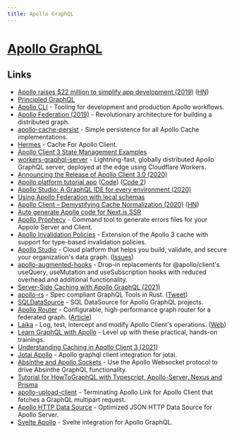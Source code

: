```yaml
---
title: Apollo GraphQL
---
```


# [Apollo GraphQL](https://www.apollographql.com/)

## Links

- [Apollo raises \$22 million to simplify app development (2019)](https://blog.apollographql.com/apollo-raises-22-million-to-simplify-app-development-ee30502c81b3) ([HN](https://news.ycombinator.com/item?id=20164531))
- [Principled GraphQL](https://principledgraphql.com/)
- [Apollo CLI](https://github.com/apollographql/apollo-tooling) - Tooling for development and production Apollo workflows.
- [Apollo Federation (2019)](https://blog.apollographql.com/apollo-federation-f260cf525d21) - Revolutionary architecture for building a distributed graph.
- [apollo-cache-persist](https://github.com/apollographql/apollo-cache-persist) - Simple persistence for all Apollo Cache implementations.
- [Hermes](https://github.com/convoyinc/apollo-cache-hermes) - Cache For Apollo Client.
- [Apollo Client 3 State Management Examples](https://github.com/apollographql/ac3-state-management-examples)
- [workers-graphql-server](https://github.com/signalnerve/workers-graphql-server) - Lightning-fast, globally distributed Apollo GraphQL server, deployed at the edge using Cloudflare Workers.
- [Announcing the Release of Apollo Client 3.0 (2020)](https://www.apollographql.com/blog/announcing-the-release-of-apollo-client-3-0/)
- [Apollo platform tutorial app](https://www.apollographql.com/docs/tutorial/introduction/) ([Code](https://github.com/apollographql/fullstack-tutorial)) ([Code 2](https://github.com/nikolasburk/apollo-server-livestream))
- [Apollo Studio: A GraphQL IDE for every environment (2020)](https://www.apollographql.com/blog/apollo-studio-a-graphql-ide-for-every-environment/)
- [Using Apollo Federation with local schemas](https://patrick.wtf/posts/apollo-federation-local-services)
- [Apollo Client – Demystifying Cache Normalization (2020)](https://www.apollographql.com/blog/demystifying-cache-normalization/) ([HN](https://news.ycombinator.com/item?id=26728114))
- [Auto generate Apollo code for Next.js SSR](https://github.com/correttojs/graphql-codegen-apollo-next-ssr)
- [Apollo Prophecy](https://github.com/theGlenn/apollo-prophecy) - Command tool to generate errors files for your Appolo Server and Client.
- [Apollo Invalidation Policies](https://github.com/NerdWalletOSS/apollo-invalidation-policies) - Extension of the Apollo 3 cache with support for type-based invalidation policies.
- [Apollo Studio](https://studio.apollographql.com/) - Cloud platform that helps you build, validate, and secure your organization's data graph. ([Issues](https://github.com/apollographql/apollo-studio-community))
- [apollo-augmented-hooks](https://github.com/appmotion/apollo-augmented-hooks) - Drop-in replacements for @apollo/client's useQuery, useMutation and useSubscription hooks with reduced overhead and additional functionality.
- [Server-Side Caching with Apollo GraphQL (2021)](https://garrit.xyz/posts/2021-10-04-server-side-caching-with-apollo-graphql)
- [apollo-rs](https://github.com/apollographql/apollo-rs) - Spec compliant GraphQL Tools in Rust. ([Tweet](https://twitter.com/_lrlna/status/1448643017842122759))
- [SQLDataSource](https://github.com/cvburgess/SQLDataSource) - SQL DataSource for Apollo GraphQL projects.
- [Apollo Router](https://github.com/apollographql/router) - Configurable, high-performance graph router for a federated graph. ([Article](https://www.apollographql.com/blog/announcement/backend/apollo-router-our-graphql-federation-runtime-in-rust/))
- [Laika](https://github.com/zendesk/laika) - Log, test, intercept and modify Apollo Client's operations. ([Web](https://zendesk.github.io/laika/))
- [Learn GraphQL with Apollo](https://odyssey.apollographql.com/) - Level up with these practical, hands-on trainings.
- [Understanding Caching in Apollo Client 3 (2021)](https://www.youtube.com/watch?v=vwpqHYuSAXE)
- [Jotai Apollo](https://github.com/Aslemammad/jotai-apollo) - Apollo graphql client integration for jotai.
- [Absinthe and Apollo Sockets](https://github.com/easco/absinthe_apollo_sockets) - Use the Apollo Websocket protocol to drive Absinthe GraphQL functionality.
- [Tutorial for HowToGraphQL with Typescript, Apollo-Server, Nexus and Prisma](https://github.com/howtographql/typescript-apollo)
- [apollo-upload-client](https://github.com/jaydenseric/apollo-upload-client) - Terminating Apollo Link for Apollo Client that fetches a GraphQL multipart request.
- [Apollo HTTP Data Source](https://github.com/StarpTech/apollo-datasource-http) - Optimized JSON HTTP Data Source for Apollo Server.
- [Svelte Apollo](https://github.com/timhall/svelte-apollo) - Svelte integration for Apollo GraphQL.